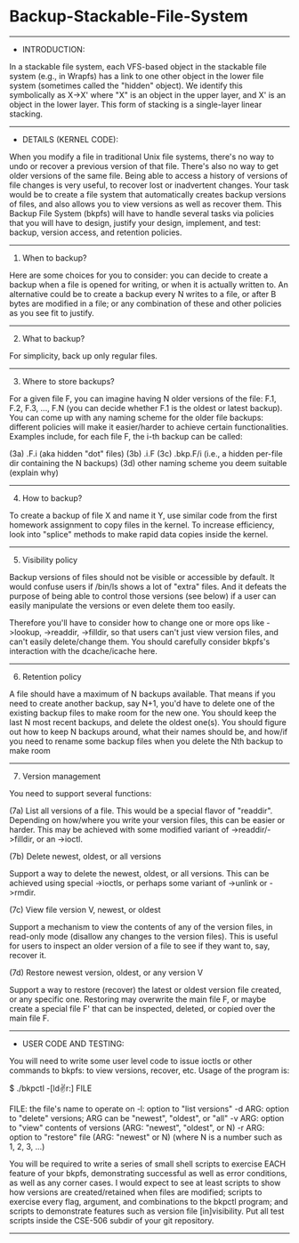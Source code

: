 # Backup-Stackable-File-System
******************************************************************************
* INTRODUCTION:

In a stackable file system, each VFS-based object in the stackable file
system (e.g., in Wrapfs) has a link to one other object in the lower file
system (sometimes called the "hidden" object).  We identify this
symbolically as X->X' where "X" is an object in the upper layer, and X' is
an object in the lower layer.  This form of stacking is a single-layer
linear stacking.

******************************************************************************
* DETAILS (KERNEL CODE):

When you modify a file in traditional Unix file systems, there's no way to
undo or recover a previous version of that file.  There's also no way to get
older versions of the same file.  Being able to access a history of versions
of file changes is very useful, to recover lost or inadvertent changes.
Your task would be to create a file system that automatically creates backup
versions of files, and also allows you to view versions as well as recover
them.  This Backup File System (bkpfs) will have to handle several tasks via
policies that you will have to design, justify your design, implement, and
test: backup, version access, and retention policies.

----------------------------------------------------------------------
1. When to backup?

Here are some choices for you to consider: you can decide to create a backup
when a file is opened for writing, or when it is actually written to.  An
alternative could be to create a backup every N writes to a file, or after B
bytes are modified in a file; or any combination of these and other policies
as you see fit to justify.

----------------------------------------------------------------------
2. What to backup?

For simplicity, back up only regular files.

----------------------------------------------------------------------
3. Where to store backups?

For a given file F, you can imagine having N older versions of the file:
F.1, F.2, F.3, ..., F.N (you can decide whether F.1 is the oldest or latest
backup).  You can come up with any naming scheme for the older file backups:
different policies will make it easier/harder to achieve certain
functionalities.  Examples include, for each file F, the i-th backup can be
called:

(3a) .F.i (aka hidden "dot" files)
(3b) .i.F
(3c) .bkp.F/i (i.e., a hidden per-file dir containing the N backups)
(3d) other naming scheme you deem suitable (explain why)

----------------------------------------------------------------------
4. How to backup?

To create a backup of file X and name it Y, use similar code from the first
homework assignment to copy files in the kernel.  To increase efficiency,
look into "splice" methods to make rapid data copies inside the kernel.

----------------------------------------------------------------------
5. Visibility policy

Backup versions of files should not be visible or accessible by default.  It
would confuse users if /bin/ls shows a lot of "extra" files.  And it defeats
the purpose of being able to control those versions (see below) if a user
can easily manipulate the versions or even delete them too easily.

Therefore you'll have to consider how to change one or more ops like
->lookup, ->readdir, ->filldir, so that users can't just view version files,
and can't easily delete/change them.  You should carefully consider bkpfs's
interaction with the dcache/icache here.

----------------------------------------------------------------------
6. Retention policy

A file should have a maximum of N backups available.  That means if you need
to create another backup, say N+1, you'd have to delete one of the existing
backup files to make room for the new one.  You should keep the last N most
recent backups, and delete the oldest one(s).  You should figure out how to
keep N backups around, what their names should be, and how/if you need to
rename some backup files when you delete the Nth backup to make room

----------------------------------------------------------------------
7. Version management

You need to support several functions:

(7a) List all versions of a file.  This would be a special flavor of
"readdir".  Depending on how/where you write your version files, this can be
easier or harder.  This may be achieved with some modified variant of
->readdir/->filldir, or an ->ioctl.

(7b) Delete newest, oldest, or all versions

Support a way to delete the newest, oldest, or all versions.  This can be
achieved using special ->ioctls, or perhaps some variant of ->unlink or
->rmdir.

(7c) View file version V, newest, or oldest

Support a mechanism to view the contents of any of the version files, in
read-only mode (disallow any changes to the version files).  This is useful
for users to inspect an older version of a file to see if they want to, say,
recover it.

(7d) Restore newest version, oldest, or any version V

Support a way to restore (recover) the latest or oldest version file
created, or any specific one.  Restoring may overwrite the main file F, or
maybe create a special file F' that can be inspected, deleted, or copied
over the main file F.


******************************************************************************
* USER CODE AND TESTING:

You will need to write some user level code to issue ioctls or other
commands to bkpfs: to view versions, recover, etc.  Usage of the program is:

$ ./bkpctl -[ld:v:r:] FILE

FILE: the file's name to operate on
-l: option to "list versions"
-d ARG: option to "delete" versions; ARG can be "newest", "oldest", or "all"
-v ARG: option to "view" contents of versions (ARG: "newest", "oldest", or N)
-r ARG: option to "restore" file (ARG: "newest" or N)
	(where N is a number such as 1, 2, 3, ...)

You will be required to write a series of small shell scripts to exercise
EACH feature of your bkpfs, demonstrating successful as well as error
conditions, as well as any corner cases.  I would expect to see at least
scripts to show how versions are created/retained when files are modified;
scripts to exercise every flag, argument, and combinations to the bkpctl
program; and scripts to demonstrate features such as version file
[in]visibility.  Put all test scripts inside the CSE-506 subdir of your git
repository.


******************************************************************************
